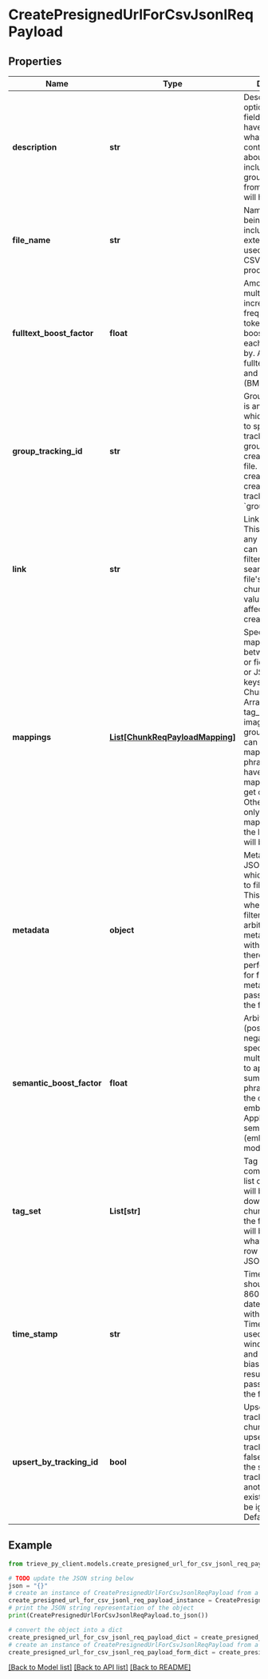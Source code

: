 # CreatePresignedUrlForCsvJsonlReqPayload


## Properties

Name | Type | Description | Notes
------------ | ------------- | ------------- | -------------
**description** | **str** | Description is an optional convience field so you do not have to remember what the file contains or is about. It will be included on the group resulting from the file which will hold its chunk. | [optional] 
**file_name** | **str** | Name of the file being uploaded, including the extension. Will be used to determine CSV or JSONL for processing. | 
**fulltext_boost_factor** | **float** | Amount to multiplicatevly increase the frequency of the tokens in the boost phrase for each row&#39;s chunk by. Applies to fulltext (SPLADE) and keyword (BM25) search. | [optional] 
**group_tracking_id** | **str** | Group tracking id is an optional field which allows you to specify the tracking id of the group that is created from the file. Chunks created will be created with the tracking id of &#x60;group_tracking_id|&lt;index of chunk&gt;&#x60; | [optional] 
**link** | **str** | Link to the file. This can also be any string. This can be used to filter when searching for the file&#39;s resulting chunks. The link value will not affect embedding creation. | [optional] 
**mappings** | [**List[ChunkReqPayloadMapping]**](ChunkReqPayloadMapping.md) | Specify all of the mappings between columns or fields in a CSV or JSONL file and keys in the ChunkReqPayload. Array fields like tag_set, image_urls, and group_tracking_ids can have multiple mappings. Boost phrase can also have multiple mappings which get concatenated. Other fields can only have one mapping and only the last mapping will be used. | [optional] 
**metadata** | **object** | Metadata is a JSON object which can be used to filter chunks. This is useful for when you want to filter chunks by arbitrary metadata. Unlike with tag filtering, there is a performance hit for filtering on metadata. Will be passed down to the file&#39;s chunks. | [optional] 
**semantic_boost_factor** | **float** | Arbitrary float (positive or negative) specifying the multiplicate factor to apply before summing the phrase vector with the chunk_html embedding vector. Applies to semantic (embedding model) search. | [optional] 
**tag_set** | **List[str]** | Tag set is a comma separated list of tags which will be passed down to the chunks made from the file. Each tag will be joined with what&#39;s creatd per row of the CSV or JSONL file. | [optional] 
**time_stamp** | **str** | Time stamp should be an ISO 8601 combined date and time without timezone. Time_stamp is used for time window filtering and recency-biasing search results. Will be passed down to the file&#39;s chunks. | [optional] 
**upsert_by_tracking_id** | **bool** | Upsert by tracking_id. If true, chunks will be upserted by tracking_id. If false, chunks with the same tracking_id as another already existing chunk will be ignored. Defaults to true. | [optional] 

## Example

```python
from trieve_py_client.models.create_presigned_url_for_csv_jsonl_req_payload import CreatePresignedUrlForCsvJsonlReqPayload

# TODO update the JSON string below
json = "{}"
# create an instance of CreatePresignedUrlForCsvJsonlReqPayload from a JSON string
create_presigned_url_for_csv_jsonl_req_payload_instance = CreatePresignedUrlForCsvJsonlReqPayload.from_json(json)
# print the JSON string representation of the object
print(CreatePresignedUrlForCsvJsonlReqPayload.to_json())

# convert the object into a dict
create_presigned_url_for_csv_jsonl_req_payload_dict = create_presigned_url_for_csv_jsonl_req_payload_instance.to_dict()
# create an instance of CreatePresignedUrlForCsvJsonlReqPayload from a dict
create_presigned_url_for_csv_jsonl_req_payload_form_dict = create_presigned_url_for_csv_jsonl_req_payload.from_dict(create_presigned_url_for_csv_jsonl_req_payload_dict)
```
[[Back to Model list]](../README.md#documentation-for-models) [[Back to API list]](../README.md#documentation-for-api-endpoints) [[Back to README]](../README.md)



